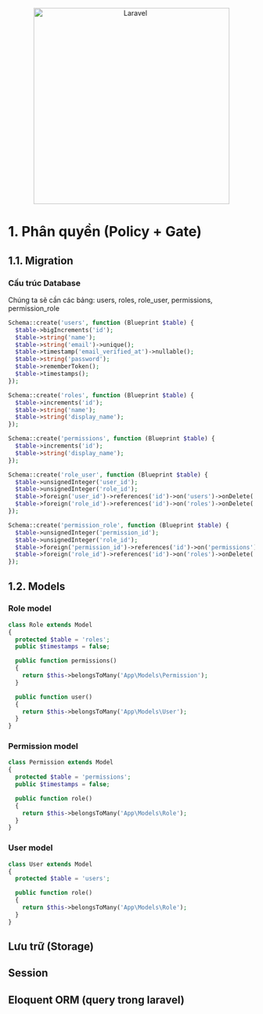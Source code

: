 <p align="center">
<img src="https://raw.githubusercontent.com/laravel/art/master/logo-lockup/5%20SVG/2%20CMYK/1%20Full%20Color/laravel-logolockup-cmyk-red.svg" width="400" alt="Laravel">
</p>

# 1. Phân quyền (Policy + Gate)
## 1.1. Migration
### Cấu trúc Database
Chúng ta sẽ cần các bảng: users, roles, role_user, permissions, permission_role

```php
Schema::create('users', function (Blueprint $table) {
  $table->bigIncrements('id');
  $table->string('name');
  $table->string('email')->unique();
  $table->timestamp('email_verified_at')->nullable();
  $table->string('password');
  $table->rememberToken();
  $table->timestamps();
});

Schema::create('roles', function (Blueprint $table) {
  $table->increments('id');
  $table->string('name');
  $table->string('display_name');
});

Schema::create('permissions', function (Blueprint $table) {
  $table->increments('id');
  $table->string('display_name');
});

Schema::create('role_user', function (Blueprint $table) {
  $table->unsignedInteger('user_id');
  $table->unsignedInteger('role_id');
  $table->foreign('user_id')->references('id')->on('users')->onDelete('cascade');
  $table->foreign('role_id')->references('id')->on('roles')->onDelete('cascade');
});

Schema::create('permission_role', function (Blueprint $table) {
  $table->unsignedInteger('permission_id');
  $table->unsignedInteger('role_id');
  $table->foreign('permission_id')->references('id')->on('permissions')->onDelete('cascade');
  $table->foreign('role_id')->references('id')->on('roles')->onDelete('cascade');
});
```

## 1.2. Models
### Role model

```php
class Role extends Model
{
  protected $table = 'roles';
  public $timestamps = false;

  public function permissions()
  {
    return $this->belongsToMany('App\Models\Permission');
  }

  public function user()
  {
    return $this->belongsToMany('App\Models\User');
  }
}
```

### Permission model

```php
class Permission extends Model
{
  protected $table = 'permissions';
  public $timestamps = false;

  public function role()
  {
    return $this->belongsToMany('App\Models\Role');
  }
}
```

### User model

```php
class User extends Model
{
  protected $table = 'users';

  public function role()
  {
    return $this->belongsToMany('App\Models\Role');
  }
}
```

## Lưu trữ (Storage)


## Session



## Eloquent ORM (query trong laravel)